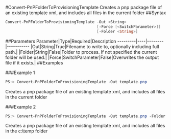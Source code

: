 #Convert-PnPFolderToProvisioningTemplate
Creates a pnp package file of an existing template xml, and includes all files in the current folder
##Syntax
```powershell
Convert-PnPFolderToProvisioningTemplate -Out <String>
                                        [-Force [<SwitchParameter>]]
                                        [-Folder <String>]
```


##Parameters
Parameter|Type|Required|Description
---------|----|--------|-----------
|Out|String|True|Filename to write to, optionally including full path.|
|Folder|String|False|Folder to process. If not specified the current folder will be used.|
|Force|SwitchParameter|False|Overwrites the output file if it exists.|
##Examples

###Example 1
```powershell
PS:> Convert-PnPFolderToProvisioningTemplate -Out template.pnp
```
Creates a pnp package file of an existing template xml, and includes all files in the current folder

###Example 2
```powershell
PS:> Convert-PnPFolderToProvisioningTemplate -Out template.pnp -Folder c:\temp
```
Creates a pnp package file of an existing template xml, and includes all files in the c:\temp folder
